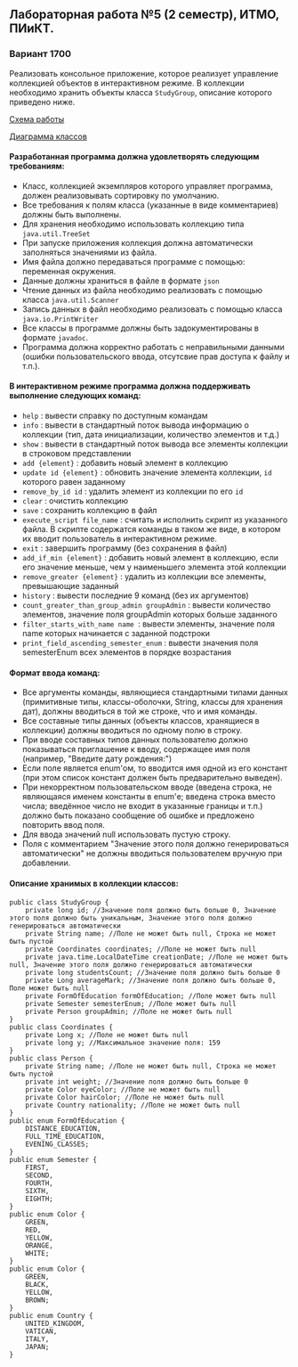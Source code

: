 ## Лабораторная работа №5 (2 семестр), ИТМО, ПИиКТ.

### Вариант 1700

Реализовать консольное приложение, которое реализует управление коллекцией объектов в интерактивном режиме. В коллекции необходимо хранить объекты класса ``StudyGroup``, описание которого приведено ниже.
                
[Схема работы](IMPLEMENTATION.md)

[Диаграмма классов](diagram.svg)

#### Разработанная программа должна удовлетворять следующим требованиям:

* Класс, коллекцией экземпляров которого управляет программа, должен реализовывать сортировку по умолчанию.
* Все требования к полям класса (указанные в виде комментариев) должны быть выполнены.
* Для хранения необходимо использовать коллекцию типа ``java.util.TreeSet``
* При запуске приложения коллекция должна автоматически заполняться значениями из файла.
* Имя файла должно передаваться программе с помощью: переменная окружения.
* Данные должны храниться в файле в формате ``json``
* Чтение данных из файла необходимо реализовать с помощью класса ``java.util.Scanner``
* Запись данных в файл необходимо реализовать с помощью класса ``java.io.PrintWriter``
* Все классы в программе должны быть задокументированы в формате ``javadoc``.
* Программа должна корректно работать с неправильными данными (ошибки пользовательского ввода, отсутсвие прав доступа к файлу и т.п.).

#### В интерактивном режиме программа должна поддерживать выполнение следующих команд:

* ``help`` : вывести справку по доступным командам
* ``info`` : вывести в стандартный поток вывода информацию о коллекции (тип, дата инициализации, количество элементов и т.д.)
* ``show`` : вывести в стандартный поток вывода все элементы коллекции в строковом представлении
* ``add {element}`` : добавить новый элемент в коллекцию
* ``update id {element}`` : обновить значение элемента коллекции, ``id`` которого равен заданному
* ``remove_by_id id`` : удалить элемент из коллекции по его ``id``
* ``clear`` : очистить коллекцию
* ``save`` : сохранить коллекцию в файл
* ``execute_script file_name`` : считать и исполнить скрипт из указанного файла. В скрипте содержатся команды в таком же виде, в котором их вводит пользователь в интерактивном режиме.
* ``exit`` : завершить программу (без сохранения в файл)
* ``add_if_min {element}`` : добавить новый элемент в коллекцию, если его значение меньше, чем у наименьшего элемента этой коллекции
* ``remove_greater {element}`` : удалить из коллекции все элементы, превышающие заданный
* ``history`` : вывести последние 9 команд (без их аргументов)
* ``count_greater_than_group_admin groupAdmin`` : вывести количество элементов, значение поля groupAdmin которых больше заданного
* ``filter_starts_with_name name ``: вывести элементы, значение поля name которых начинается с заданной подстроки
* ``print_field_ascending_semester_enum`` : вывести значения поля semesterEnum всех элементов в порядке возрастания

#### Формат ввода команд:

* Все аргументы команды, являющиеся стандартными типами данных (примитивные типы, классы-оболочки, String, классы для хранения дат), должны вводиться в той же строке, что и имя команды.
* Все составные типы данных (объекты классов, хранящиеся в коллекции) должны вводиться по одному полю в строку.
* При вводе составных типов данных пользователю должно показываться приглашение к вводу, содержащее имя поля (например, "Введите дату рождения:")
* Если поле является enum'ом, то вводится имя одной из его констант (при этом список констант должен быть предварительно выведен).
* При некорректном пользовательском вводе (введена строка, не являющаяся именем константы в enum'е; введена строка вместо числа; введённое число не входит в указанные границы и т.п.) должно быть показано сообщение об ошибке и предложено повторить ввод поля.
* Для ввода значений null использовать пустую строку.
* Поля с комментарием "Значение этого поля должно генерироваться автоматически" не должны вводиться пользователем вручную при добавлении.

#### Описание хранимых в коллекции классов:

``` 
public class StudyGroup {
    private long id; //Значение поля должно быть больше 0, Значение этого поля должно быть уникальным, Значение этого поля должно генерироваться автоматически
    private String name; //Поле не может быть null, Строка не может быть пустой
    private Coordinates coordinates; //Поле не может быть null
    private java.time.LocalDateTime creationDate; //Поле не может быть null, Значение этого поля должно генерироваться автоматически
    private long studentsCount; //Значение поля должно быть больше 0
    private Long averageMark; //Значение поля должно быть больше 0, Поле может быть null
    private FormOfEducation formOfEducation; //Поле может быть null
    private Semester semesterEnum; //Поле может быть null
    private Person groupAdmin; //Поле не может быть null
}
public class Coordinates {
    private Long x; //Поле не может быть null
    private long y; //Максимальное значение поля: 159
}
public class Person {
    private String name; //Поле не может быть null, Строка не может быть пустой
    private int weight; //Значение поля должно быть больше 0
    private Color eyeColor; //Поле не может быть null
    private Color hairColor; //Поле не может быть null
    private Country nationality; //Поле не может быть null
}
public enum FormOfEducation {
    DISTANCE_EDUCATION,
    FULL_TIME_EDUCATION,
    EVENING_CLASSES;
}
public enum Semester {
    FIRST,
    SECOND,
    FOURTH,
    SIXTH,
    EIGHTH;
}
public enum Color {
    GREEN,
    RED,
    YELLOW,
    ORANGE,
    WHITE;
}
public enum Color {
    GREEN,
    BLACK,
    YELLOW,
    BROWN;
}
public enum Country {
    UNITED_KINGDOM,
    VATICAN,
    ITALY,
    JAPAN;
}   
```